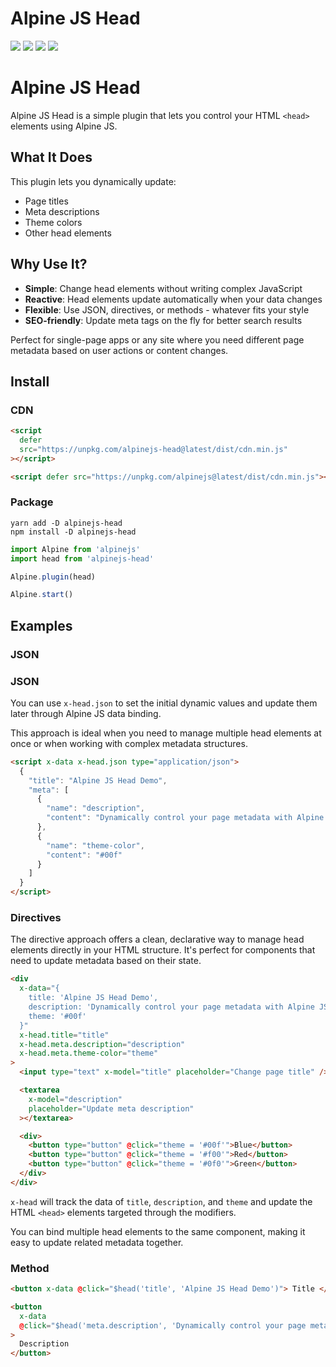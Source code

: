 # Alpine JS Head

![](https://img.shields.io/bundlephobia/min/alpinejs-head)
![](https://img.shields.io/npm/v/alpinejs-head)
![](https://img.shields.io/npm/dt/alpinejs-head)
![](https://img.shields.io/github/license/markmead/alpinejs-head)

# Alpine JS Head

Alpine JS Head is a simple plugin that lets you control your HTML `<head>`
elements using Alpine JS.

## What It Does

This plugin lets you dynamically update:

- Page titles
- Meta descriptions
- Theme colors
- Other head elements

## Why Use It?

- **Simple**: Change head elements without writing complex JavaScript
- **Reactive**: Head elements update automatically when your data changes
- **Flexible**: Use JSON, directives, or methods - whatever fits your style
- **SEO-friendly**: Update meta tags on the fly for better search results

Perfect for single-page apps or any site where you need different page metadata
based on user actions or content changes.

## Install

### CDN

```html
<script
  defer
  src="https://unpkg.com/alpinejs-head@latest/dist/cdn.min.js"
></script>

<script defer src="https://unpkg.com/alpinejs@latest/dist/cdn.min.js"></script>
```

### Package

```shell
yarn add -D alpinejs-head
npm install -D alpinejs-head
```

```js
import Alpine from 'alpinejs'
import head from 'alpinejs-head'

Alpine.plugin(head)

Alpine.start()
```

## Examples

### JSON

### JSON

You can use `x-head.json` to set the initial dynamic values and update them
later through Alpine JS data binding.

This approach is ideal when you need to manage multiple head elements at once or
when working with complex metadata structures.

```html
<script x-data x-head.json type="application/json">
  {
    "title": "Alpine JS Head Demo",
    "meta": [
      {
        "name": "description",
        "content": "Dynamically control your page metadata with Alpine JS Head"
      },
      {
        "name": "theme-color",
        "content": "#00f"
      }
    ]
  }
</script>
```

### Directives

The directive approach offers a clean, declarative way to manage head elements
directly in your HTML structure. It's perfect for components that need to update
metadata based on their state.

```html
<div
  x-data="{
    title: 'Alpine JS Head Demo',
    description: 'Dynamically control your page metadata with Alpine JS Head',
    theme: '#00f'
  }"
  x-head.title="title"
  x-head.meta.description="description"
  x-head.meta.theme-color="theme"
>
  <input type="text" x-model="title" placeholder="Change page title" />

  <textarea
    x-model="description"
    placeholder="Update meta description"
  ></textarea>

  <div>
    <button type="button" @click="theme = '#00f'">Blue</button>
    <button type="button" @click="theme = '#f00'">Red</button>
    <button type="button" @click="theme = '#0f0'">Green</button>
  </div>
</div>
```

`x-head` will track the data of `title`, `description`, and `theme` and update
the HTML `<head>` elements targeted through the modifiers.

You can bind multiple head elements to the same component, making it easy to
update related metadata together.

### Method

```html
<button x-data @click="$head('title', 'Alpine JS Head Demo')"> Title </button>

<button
  x-data
  @click="$head('meta.description', 'Dynamically control your page metadata with Alpine JS Head')"
>
  Description
</button>
```
